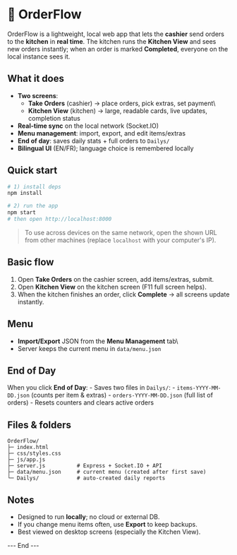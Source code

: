 # 🧾 OrderFlow

OrderFlow is a lightweight, local web app that lets the **cashier** send
orders to the **kitchen** in **real time**. The kitchen runs the
**Kitchen View** and sees new orders instantly; when an order is marked
**Completed**, everyone on the local instance sees it.

## What it does

-   **Two screens**:
    -   **Take Orders** (cashier) → place orders, pick extras, set
        payment\
    -   **Kitchen View** (kitchen) → large, readable cards, live
        updates, completion status
-   **Real-time sync** on the local network (Socket.IO)
-   **Menu management**: import, export, and edit items/extras
-   **End of day**: saves daily stats + full orders to `Dailys/`
-   **Bilingual UI** (EN/FR); language choice is remembered locally

## Quick start

``` bash
# 1) install deps
npm install

# 2) run the app
npm start
# then open http://localhost:8000
```

> To use across devices on the same network, open the shown URL from
> other machines (replace `localhost` with your computer's IP).

## Basic flow

1.  Open **Take Orders** on the cashier screen, add items/extras,
    submit.
2.  Open **Kitchen View** on the kitchen screen (F11 full screen helps).
3.  When the kitchen finishes an order, click **Complete** → all screens
    update instantly.

## Menu

-   **Import/Export** JSON from the **Menu Management** tab\
-   Server keeps the current menu in `data/menu.json`

## End of Day

When you click **End of Day**: - Saves two files in `Dailys/`: -
`items-YYYY-MM-DD.json` (counts per item & extras) -
`orders-YYYY-MM-DD.json` (full list of orders) - Resets counters and
clears active orders

## Files & folders

    OrderFlow/
    ├─ index.html
    ├─ css/styles.css
    ├─ js/app.js
    ├─ server.js          # Express + Socket.IO + API
    ├─ data/menu.json     # current menu (created after first save)
    └─ Dailys/            # auto-created daily reports

## Notes

-   Designed to run **locally**; no cloud or external DB.
-   If you change menu items often, use **Export** to keep backups.
-   Best viewed on desktop screens (especially the Kitchen View).

--- End ---
